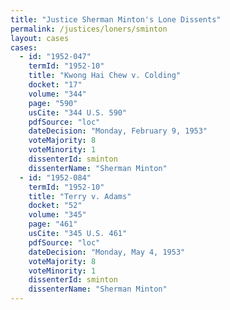 ```yaml
---
title: "Justice Sherman Minton's Lone Dissents"
permalink: /justices/loners/sminton
layout: cases
cases:
  - id: "1952-047"
    termId: "1952-10"
    title: "Kwong Hai Chew v. Colding"
    docket: "17"
    volume: "344"
    page: "590"
    usCite: "344 U.S. 590"
    pdfSource: "loc"
    dateDecision: "Monday, February 9, 1953"
    voteMajority: 8
    voteMinority: 1
    dissenterId: sminton
    dissenterName: "Sherman Minton"
  - id: "1952-084"
    termId: "1952-10"
    title: "Terry v. Adams"
    docket: "52"
    volume: "345"
    page: "461"
    usCite: "345 U.S. 461"
    pdfSource: "loc"
    dateDecision: "Monday, May 4, 1953"
    voteMajority: 8
    voteMinority: 1
    dissenterId: sminton
    dissenterName: "Sherman Minton"
---
```

